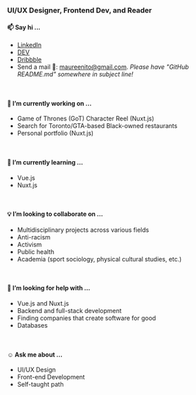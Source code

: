 <!--
**maureento8888/maureento8888** is a ✨ _special_ ✨ repository because its `README.md` (this file) appears on your GitHub profile. -->

### UI/UX Designer, Frontend Dev, and Reader

<h4>📫 Say hi ...</h4>
<ul>
  <li><a href="https://www.linkedin.com/in/maureento" target="_blank" rel="noopener noreferral" alt="LinkedIn">LinkedIn</a></li>
  <li><a href="https://dev.to/maureento8888" target="_blank" rel="noopener noreferral" alt="dev.to">DEV</a></li>
  <li><a href="https://dribbble.com/maureen_to" target="_blank" rel="noopener noreferral" alt="Dribbble">Dribbble</a></li>
  <li>Send a mail 🐌: <a href="mailto:maureenito@gmail.com" target="_blank" rel="noopener noreferral">maureenito@gmail.com</a>.<em> Please have "GitHub README.md" somewhere in subject line!</em></li>
</ul>
<br>
  <h4>🔭 I’m currently working on ...</h4>
<uL>
  <li>Game of Thrones (GoT) Character Reel (Nuxt.js)</li>
  <li>Search for Toronto/GTA-based Black-owned restaurants</li>
  <li>Personal portfolio (Nuxt.js)</li>
</ul>
<br>
  <h4>🌱 I’m currently learning ...</h4>
<ul>
  <li>Vue.js</li>
  <li>Nuxt.js</li>
</ul>
<br>
  <h4>💡 I’m looking to collaborate on ...</h4>
<ul>
  <li>Multidisciplinary projects across various fields</li>
  <li>Anti-racism</li>
  <li>Activism</li>
  <li>Public health</li>
  <li>Academia (sport sociology, physical cultural studies, etc.)</li>
</ul>
<br>
  <h4>💬 I’m looking for help with ...</h4>
<ul>
  <li>Vue.js and Nuxt.js</li>
  <li>Backend and full-stack development</li>
  <li>Finding companies that create software for good</li>
  <li>Databases</li>
</ul>
<br>
  <h4>☺️ Ask me about ...</h4>
<ul>
  <li>UI/UX Design</li>
  <li>Front-end Development</li>
  <li>Self-taught path</li>
</ul>
